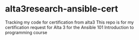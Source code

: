 # alta3research-ansible-cert
Tracking my code for certification from alta3
This repo is for my certification request for Alta 3 for the Ansible 101 Introduction to programming course

